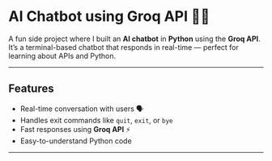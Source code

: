 # AI Chatbot using Groq API 🤖✨

A fun side project where I built an **AI chatbot** in **Python** using the **Groq API**.  
It’s a terminal-based chatbot that responds in real-time — perfect for learning about APIs and Python.

---

## Features

- Real-time conversation with users 🗣  
- Handles exit commands like `quit`, `exit`, or `bye`  
- Fast responses using **Groq API** ⚡  
- Easy-to-understand Python code  

---


